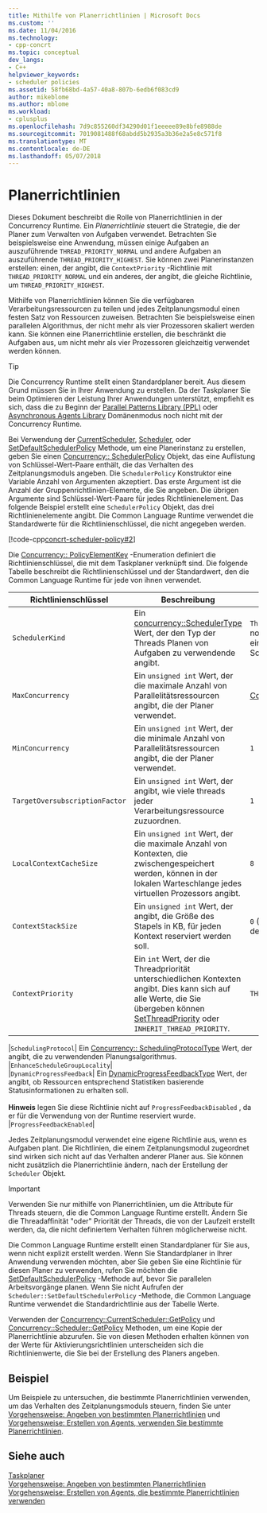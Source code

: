 ```yaml
---
title: Mithilfe von Planerrichtlinien | Microsoft Docs
ms.custom: ''
ms.date: 11/04/2016
ms.technology:
- cpp-concrt
ms.topic: conceptual
dev_langs:
- C++
helpviewer_keywords:
- scheduler policies
ms.assetid: 58fb68bd-4a57-40a8-807b-6edb6f083cd9
author: mikeblome
ms.author: mblome
ms.workload:
- cplusplus
ms.openlocfilehash: 7d9c855260df34290d01f1eeeee89e8bfe8988de
ms.sourcegitcommit: 7019081488f68abdd5b2935a3b36e2a5e8c571f8
ms.translationtype: MT
ms.contentlocale: de-DE
ms.lasthandoff: 05/07/2018
---
```

# <a name="scheduler-policies"></a>Planerrichtlinien
Dieses Dokument beschreibt die Rolle von Planerrichtlinien in der Concurrency Runtime. Ein *Planerrichtlinie* steuert die Strategie, die der Planer zum Verwalten von Aufgaben verwendet. Betrachten Sie beispielsweise eine Anwendung, müssen einige Aufgaben an auszuführende `THREAD_PRIORITY_NORMAL` und andere Aufgaben an auszuführende `THREAD_PRIORITY_HIGHEST`.  Sie können zwei Planerinstanzen erstellen: einen, der angibt, die `ContextPriority` -Richtlinie mit `THREAD_PRIORITY_NORMAL` und ein anderes, der angibt, die gleiche Richtlinie, um `THREAD_PRIORITY_HIGHEST`.  
  
 Mithilfe von Planerrichtlinien können Sie die verfügbaren Verarbeitungsressourcen zu teilen und jedes Zeitplanungsmodul einen festen Satz von Ressourcen zuweisen. Betrachten Sie beispielsweise einen parallelen Algorithmus, der nicht mehr als vier Prozessoren skaliert werden kann. Sie können eine Planerrichtlinie erstellen, die beschränkt die Aufgaben aus, um nicht mehr als vier Prozessoren gleichzeitig verwendet werden können.  
  
> [!TIP]
>  Die Concurrency Runtime stellt einen Standardplaner bereit. Aus diesem Grund müssen Sie in Ihrer Anwendung zu erstellen. Da der Taskplaner Sie beim Optimieren der Leistung Ihrer Anwendungen unterstützt, empfiehlt es sich, dass die zu Beginn der [Parallel Patterns Library (PPL)](../../parallel/concrt/parallel-patterns-library-ppl.md) oder [Asynchronous Agents Library](../../parallel/concrt/asynchronous-agents-library.md) Domänenmodus noch nicht mit der Concurrency Runtime.  
  
 Bei Verwendung der [CurrentScheduler](reference/currentscheduler-class.md#create), [Scheduler](reference/scheduler-class.md#create), oder [SetDefaultSchedulerPolicy](reference/scheduler-class.md#setdefaultschedulerpolicy) Methode, um eine Planerinstanz zu erstellen, geben Sie einen [Concurrency:: SchedulerPolicy](../../parallel/concrt/reference/schedulerpolicy-class.md) Objekt, das eine Auflistung von Schlüssel-Wert-Paare enthält, die das Verhalten des Zeitplanungsmoduls angeben. Die `SchedulerPolicy` Konstruktor eine Variable Anzahl von Argumenten akzeptiert. Das erste Argument ist die Anzahl der Gruppenrichtlinien-Elemente, die Sie angeben. Die übrigen Argumente sind Schlüssel-Wert-Paare für jedes Richtlinienelement. Das folgende Beispiel erstellt eine `SchedulerPolicy` Objekt, das drei Richtlinienelemente angibt. Die Common Language Runtime verwendet die Standardwerte für die Richtlinienschlüssel, die nicht angegeben werden.  

  
 [!code-cpp[concrt-scheduler-policy#2](../../parallel/concrt/codesnippet/cpp/scheduler-policies_1.cpp)]  
  

 Die [Concurrency:: PolicyElementKey](reference/concurrency-namespace-enums.md#policyelementkey) -Enumeration definiert die Richtlinienschlüssel, die mit dem Taskplaner verknüpft sind. Die folgende Tabelle beschreibt die Richtlinienschlüssel und der Standardwert, den die Common Language Runtime für jede von ihnen verwendet.  
  
|Richtlinienschlüssel|Beschreibung|Standardwert|  
|----------------|-----------------|-------------------|  
|`SchedulerKind`|Ein [concurrency::SchedulerType](reference/concurrency-namespace-enums.md#schedulertype) Wert, der den Typ der Threads Planen von Aufgaben zu verwendende angibt.|`ThreadScheduler` (Verwenden von normalen Threads). Dies ist der einzige gültige Wert für diesen Schlüssel.|  
|`MaxConcurrency`|Ein `unsigned int` Wert, der die maximale Anzahl von Parallelitätsressourcen angibt, die der Planer verwendet.|[Concurrency::MaxExecutionResources](reference/concurrency-namespace-constants1.md#maxexecutionresources)|  
|`MinConcurrency`|Ein `unsigned int` Wert, der die minimale Anzahl von Parallelitätsressourcen angibt, die der Planer verwendet.|`1`|  
|`TargetOversubscriptionFactor`|Ein `unsigned int` Wert, der angibt, wie viele threads jeder Verarbeitungsressource zuzuordnen.|`1`|  
|`LocalContextCacheSize`|Ein `unsigned int` Wert, der die maximale Anzahl von Kontexten, die zwischengespeichert werden, können in der lokalen Warteschlange jedes virtuellen Prozessors angibt.|`8`|  
|`ContextStackSize`|Ein `unsigned int` Wert, der angibt, die Größe des Stapels in KB, für jeden Kontext reserviert werden soll.|`0` (verwenden Sie die Standardgröße des Stapel)|  
|`ContextPriority`|Ein `int` Wert, der die Threadpriorität unterschiedlichen Kontexten angibt. Dies kann sich auf alle Werte, die Sie übergeben können [SetThreadPriority](http://msdn.microsoft.com/library/windows/desktop/ms686277) oder `INHERIT_THREAD_PRIORITY`.|`THREAD_PRIORITY_NORMAL`|  

|`SchedulingProtocol`| Ein [Concurrency:: SchedulingProtocolType](reference/concurrency-namespace-enums.md#schedulingprotocoltype) Wert, der angibt, die zu verwendenden Planungsalgorithmus. |`EnhanceScheduleGroupLocality`|  
|`DynamicProgressFeedback`| Ein [DynamicProgressFeedbackType](reference/concurrency-namespace-enums.md#dynamicprogressfeedbacktype) Wert, der angibt, ob Ressourcen entsprechend Statistiken basierende Statusinformationen zu erhalten soll.<br /><br /> **Hinweis** legen Sie diese Richtlinie nicht auf `ProgressFeedbackDisabled` , da er für die Verwendung von der Runtime reserviert wurde. |`ProgressFeedbackEnabled`|  

  
 Jedes Zeitplanungsmodul verwendet eine eigene Richtlinie aus, wenn es Aufgaben plant. Die Richtlinien, die einem Zeitplanungsmodul zugeordnet sind wirken sich nicht auf das Verhalten anderer Planer aus. Sie können nicht zusätzlich die Planerrichtlinie ändern, nach der Erstellung der `Scheduler` Objekt.  
  
> [!IMPORTANT]
>  Verwenden Sie nur mithilfe von Planerrichtlinien, um die Attribute für Threads steuern, die die Common Language Runtime erstellt. Ändern Sie die Threadaffinität "oder" Priorität der Threads, die von der Laufzeit erstellt werden, da, die nicht definiertem Verhalten führen möglicherweise nicht.  
  
 Die Common Language Runtime erstellt einen Standardplaner für Sie aus, wenn nicht explizit erstellt werden. Wenn Sie Standardplaner in Ihrer Anwendung verwenden möchten, aber Sie geben Sie eine Richtlinie für diesen Planer zu verwenden, rufen Sie möchten die [SetDefaultSchedulerPolicy](reference/scheduler-class.md#setdefaultschedulerpolicy) -Methode auf, bevor Sie parallelen Arbeitsvorgänge planen. Wenn Sie nicht Aufrufen der `Scheduler::SetDefaultSchedulerPolicy` -Methode, die Common Language Runtime verwendet die Standardrichtlinie aus der Tabelle Werte.  
  
 Verwenden der [Concurrency::CurrentScheduler::GetPolicy](reference/currentscheduler-class.md#getpolicy) und [Concurrency::Scheduler::GetPolicy](reference/scheduler-class.md#getpolicy) Methoden, um eine Kopie der Planerrichtlinie abzurufen. Sie von diesen Methoden erhalten können von der Werte für Aktivierungsrichtlinien unterscheiden sich die Richtlinienwerte, die Sie bei der Erstellung des Planers angeben.  
  
## <a name="example"></a>Beispiel  
 Um Beispiele zu untersuchen, die bestimmte Planerrichtlinien verwenden, um das Verhalten des Zeitplanungsmoduls steuern, finden Sie unter [Vorgehensweise: Angeben von bestimmten Planerrichtlinien](../../parallel/concrt/how-to-specify-specific-scheduler-policies.md) und [Vorgehensweise: Erstellen von Agents, verwenden Sie bestimmte Planerrichtlinien](../../parallel/concrt/how-to-create-agents-that-use-specific-scheduler-policies.md).  
  
## <a name="see-also"></a>Siehe auch  
 [Taskplaner](../../parallel/concrt/task-scheduler-concurrency-runtime.md)   
 [Vorgehensweise: Angeben von bestimmten Planerrichtlinien](../../parallel/concrt/how-to-specify-specific-scheduler-policies.md)   
 [Vorgehensweise: Erstellen von Agents, die bestimmte Planerrichtlinien verwenden](../../parallel/concrt/how-to-create-agents-that-use-specific-scheduler-policies.md)

